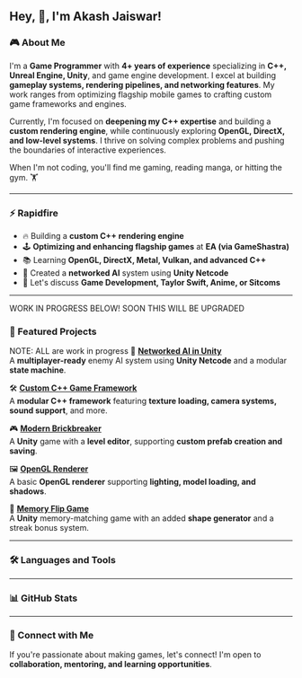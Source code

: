 ## Hey, 👋, I'm Akash Jaiswar!

### 🎮 About Me

I'm a **Game Programmer** with **4+ years of experience** specializing in **C++, Unreal Engine, Unity**, and game engine development. I excel at building **gameplay systems, rendering pipelines, and networking features**. My work ranges from optimizing flagship mobile games to crafting custom game frameworks and engines.

Currently, I'm focused on **deepening my C++ expertise** and building a **custom rendering engine**, while continuously exploring **OpenGL, DirectX, and low-level systems**. I thrive on solving complex problems and pushing the boundaries of interactive experiences.

When I'm not coding, you'll find me gaming, reading manga, or hitting the gym. 🏋️

---

### ⚡ Rapidfire

- 🔥 Building a **custom C++ rendering engine**
- 🕹️ **Optimizing and enhancing flagship games** at **EA (via GameShastra)**
- 📚 Learning **OpenGL, DirectX, Metal, Vulkan, and advanced C++**
- 🎯 Created a **networked AI** system using **Unity Netcode**
- 💬 Let's discuss **Game Development, Taylor Swift, Anime, or Sitcoms**

---

WORK IN PROGRESS BELOW! 
SOON THIS WILL BE UPGRADED

### 📂 Featured Projects

NOTE: ALL are work in progress
🚀 **[Networked AI in Unity](https://github.com/akasharkxx/networked-ai)**\
A **multiplayer-ready** enemy AI system using **Unity Netcode** and a modular **state machine**.

🛠️ **[Custom C++ Game Framework](https://github.com/akasharkxx/game-framework)**\
A **modular C++ framework** featuring **texture loading, camera systems, sound support**, and more.

🎮 **[Modern Brickbreaker](https://github.com/akasharkxx/brickbreaker)**\
A **Unity** game with a **level editor**, supporting **custom prefab creation and saving**.

🖼️ **[OpenGL Renderer](https://github.com/akasharkxx/opengl-renderer)**\
A basic **OpenGL renderer** supporting **lighting, model loading, and shadows**.

🧩 **[Memory Flip Game](https://github.com/akasharkxx/memory-flip)**\
A **Unity** memory-matching game with an added **shape generator** and a streak bonus system.

---

### 🛠️ Languages and Tools



---

### 📊 GitHub Stats





---

### 🌟 Connect with Me







If you're passionate about making games, let's connect! I'm open to **collaboration, mentoring, and learning opportunities**.

